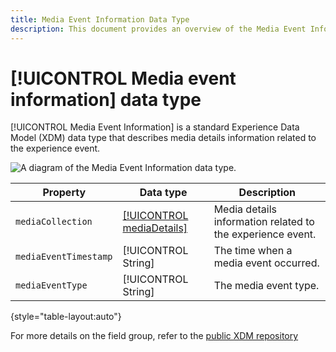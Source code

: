 ```yaml
---
title: Media Event Information Data Type
description: This document provides an overview of the Media Event Information Experience Data Model (XDM) data type.
---
```

# [!UICONTROL Media event information] data type

[!UICONTROL Media Event Information] is a standard Experience Data Model (XDM) data type that describes media details information related to the experience event. 

![A diagram of the Media Event Information data type.](../images/data-types/media-event.png)

| Property | Data type | Description |
| --- | --- | --- |
| `mediaCollection` | [[!UICONTROL mediaDetails]]() | Media details information related to the experience event. |
| `mediaEventTimestamp` | [!UICONTROL String] | The time when a media event occurred. |
| `mediaEventType` | [!UICONTROL String] | The media event type. |

{style="table-layout:auto"}

For more details on the field group, refer to the [public XDM repository](https://github.com/adobe/xdm/blob/master/components/datatypes/mediaevent.schema.json)
